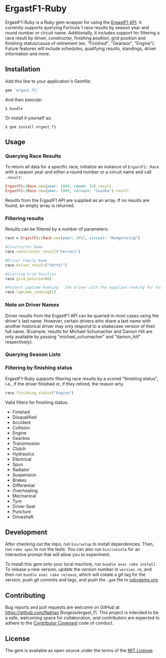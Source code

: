 # ErgastF1-Ruby
ErgastF1-Ruby is a Ruby gem wrapper for using the [ErgastF1 API](http://ergast.com/mrd/).
It currently supports querying Formula 1 race results by season year and round number or circuit name. Additionally, it includes support for filtering a race result by driver, constructor, finishing position, grid position and finishing status/cause of retirement (ex. "Finished", "Gearbox", "Engine"). Future features will include schedules, qualifying results, standings, driver information and more.

## Installation

Add this line to your application's Gemfile:

```ruby
gem 'ergast_f1'
```

And then execute:

    $ bundle

Or install it yourself as:

    $ gem install ergast_f1

## Usage

### Querying Race Results
To return all data for a specific race, initialize an instance of `ErgastF1::Race` with a season year and either a round number or a circuit name and call `.result`:

```ruby
ErgastF1::Race.new(year: 1989, round: 15).result
ErgastF1::Race.new(year: 1989, circuit: "Suzuka").result

```
Results from the ErgastF1 API are supplied as an array. If no results are found, an empty array is returned.

### Filtering results
Results can be filtered by a number of parameters:

```ruby
race = ErgastF1::Race.new(year: 2017, circuit: "Hungaroring")

#Constructor Name
race.constructor_result("Ferrari")

#Driver Family Name
race.driver_result("Vettel")

#Starting Grid Position
race.grid_position(6)

#Fastest Laptime Ranking - the driver with the supplied ranking for fastest laptime
race.laptime_ranking(1)

```

### Note on Driver Names
Driver results from the ErgastF1 API can be queried in most cases using the driver's last name. However, certain drivers who share a last name with another historical driver may only respond to a snakecase version of their full name. (Example, results for Michael Schumacher and Damon Hill are only available by passing "michael_schumacher" and "damon_hill" respectively).

### Querying Season Lists
<!-- TODO: ADD DEETS ON HOW TO USE SEASON LIST -->


### Filtering by finishing status
ErgastF1-Ruby supports filtering race results by a scored "finishing status", i.e., if the driver finished or, if they retired, the reason why.
```ruby
race.finishing_status("Engine")
```
Valid filters for finishing status:

* Finished
* Disqualified
* Accident
* Collision
* Engine
* Gearbox
* Transmission
* Clutch
* Hydraulics
* Electrical
* Spun
* Radiator
* Suspension
* Brakes
* Differential
* Overheating
* Mechanical
* Tyre
* Driver Seat
* Puncture
* Driveshaft

## Development

After checking out the repo, run `bin/setup` to install dependencies. Then, run `rake spec` to run the tests. You can also run `bin/console` for an interactive prompt that will allow you to experiment.

To install this gem onto your local machine, run `bundle exec rake install`. To release a new version, update the version number in `version.rb`, and then run `bundle exec rake release`, which will create a git tag for the version, push git commits and tags, and push the `.gem` file to [rubygems.org](https://rubygems.org).

## Contributing

Bug reports and pull requests are welcome on GitHub at https://github.com/Nathan Burgess/ergast_f1. This project is intended to be a safe, welcoming space for collaboration, and contributors are expected to adhere to the [Contributor Covenant](http://contributor-covenant.org) code of conduct.


## License

The gem is available as open source under the terms of the [MIT License](http://opensource.org/licenses/MIT).
